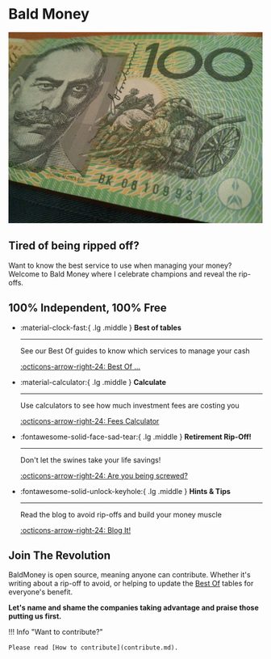 # Bald Money


![](images/100-dollar.jpg)

## Tired of being ripped off? 

Want to know the best service to use when managing your money? 
Welcome to Bald Money where I celebrate champions and reveal the rip-offs.

## 100% Independent, 100% Free

<div class="grid cards" markdown>

-   :material-clock-fast:{ .lg .middle } __Best of tables__

    ---

    See our Best Of guides to know which services to manage your cash

    [:octicons-arrow-right-24: Best Of ...](best-of/best-forex.md)

-   :material-calculator:{ .lg .middle } __Calculate__

    ---

    Use calculators to see how much investment fees are costing you

    [:octicons-arrow-right-24: Fees Calculator](investment-fees-calculator.md)

-   :fontawesome-solid-face-sad-tear:{ .lg .middle } __Retirement Rip-Off!__

    ---

    Don't let the swines take your life savings!

    [:octicons-arrow-right-24: Are you being screwed?](screwed-by-superfund.md)

-   :fontawesome-solid-unlock-keyhole:{ .lg .middle } __Hints & Tips__

    ---

    Read the blog to avoid rip-offs and build your money muscle

    [:octicons-arrow-right-24: Blog It!](blog)

</div>

## Join The Revolution
BaldMoney is open source, meaning anyone can contribute. Whether it's writing about a rip-off to avoid, or helping to update the [Best Of](best-of/best-forex.md) tables for everyone's benefit. 

**Let's name and shame the companies taking advantage and praise those putting us first.**

!!! Info "Want to contribute?"

    Please read [How to contribute](contribute.md).
